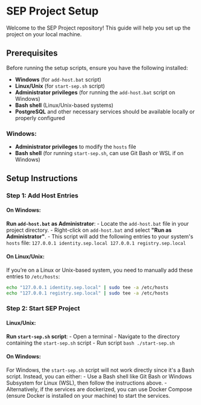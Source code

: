 # SEP Project Setup

Welcome to the SEP Project repository! This guide will help you set up the project on your local machine.

## Prerequisites

Before running the setup scripts, ensure you have the following installed:

- **Windows** (for `add-host.bat` script)
- **Linux/Unix** (for `start-sep.sh` script)
- **Administrator privileges** (for running the `add-host.bat` script on Windows)
- **Bash shell** (Linux/Unix-based systems)
- **PostgreSQL** and other necessary services should be available locally or properly configured

### Windows:
- **Administrator privileges** to modify the `hosts` file
- **Bash shell** (for running `start-sep.sh`, can use Git Bash or WSL if on Windows)

## Setup Instructions

### Step 1: Add Host Entries

#### On Windows:

**Run `add-host.bat` as Administrator**:
    - Locate the `add-host.bat` file in your project directory.
    - Right-click on `add-host.bat` and select **"Run as Administrator"**.
    - This script will add the following entries to your system's `hosts` file:
      ```
      127.0.0.1 identity.sep.local
      127.0.0.1 registry.sep.local
      ```

#### On Linux/Unix:

If you’re on a Linux or Unix-based system, you need to manually add these entries to `/etc/hosts`:

```bash
echo "127.0.0.1 identity.sep.local" | sudo tee -a /etc/hosts
echo "127.0.0.1 registry.sep.local" | sudo tee -a /etc/hosts
```

### Step 2: Start SEP Project

#### Linux/Unix:

**Run `start-sep.sh` script**:
    - Open a terminal
    - Navigate to the directory containing the `start-sep.sh` script
    - Run script
      ```bash
      ./start-sep.sh
      ```
#### On Windows:

For Windows, the `start-sep.sh` script will not work directly since it's a Bash script. Instead, you can either:
    - Use a Bash shell like Git Bash or Windows Subsystem for Linux (WSL), then follow the instructions above.
    - Alternatively, if the services are dockerized, you can use Docker Compose (ensure Docker is installed on your machine) to start the services.


